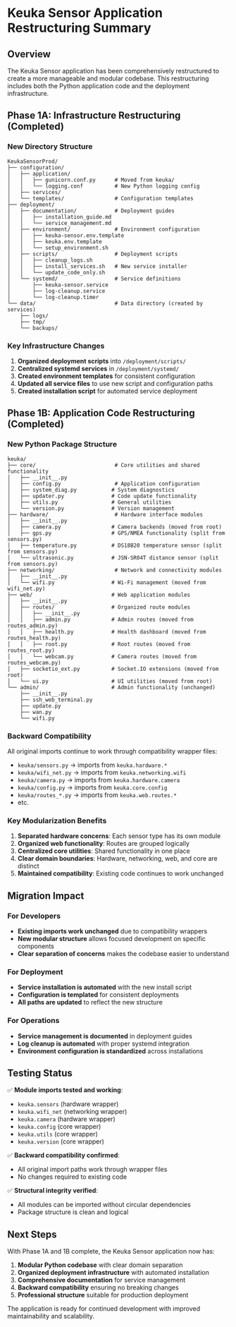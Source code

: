 # Keuka Sensor Application Restructuring Summary

## Overview

The Keuka Sensor application has been comprehensively restructured to create a more manageable and modular codebase. This restructuring includes both the Python application code and the deployment infrastructure.

## Phase 1A: Infrastructure Restructuring (Completed)

### New Directory Structure

```
KeukaSensorProd/
├── configuration/
│   ├── application/
│   │   ├── gunicorn.conf.py      # Moved from keuka/
│   │   └── logging.conf          # New Python logging config
│   ├── services/
│   └── templates/                # Configuration templates
├── deployment/
│   ├── documentation/            # Deployment guides
│   │   ├── installation_guide.md
│   │   └── service_management.md
│   ├── environment/              # Environment configuration
│   │   ├── keuka-sensor.env.template
│   │   ├── keuka.env.template
│   │   └── setup_environment.sh
│   ├── scripts/                  # Deployment scripts
│   │   ├── cleanup_logs.sh
│   │   ├── install_services.sh   # New service installer
│   │   └── update_code_only.sh
│   └── systemd/                  # Service definitions
│       ├── keuka-sensor.service
│       ├── log-cleanup.service
│       └── log-cleanup.timer
└── data/                         # Data directory (created by services)
    ├── logs/
    ├── tmp/
    └── backups/
```

### Key Infrastructure Changes

1. **Organized deployment scripts** into `/deployment/scripts/`
2. **Centralized systemd services** in `/deployment/systemd/`
3. **Created environment templates** for consistent configuration
4. **Updated all service files** to use new script and configuration paths
5. **Created installation script** for automated service deployment

## Phase 1B: Application Code Restructuring (Completed)

### New Python Package Structure

```
keuka/
├── core/                         # Core utilities and shared functionality
│   ├── __init__.py
│   ├── config.py                 # Application configuration
│   ├── system_diag.py           # System diagnostics
│   ├── updater.py               # Code update functionality
│   ├── utils.py                 # General utilities
│   └── version.py               # Version management
├── hardware/                     # Hardware interface modules
│   ├── __init__.py
│   ├── camera.py                # Camera backends (moved from root)
│   ├── gps.py                   # GPS/NMEA functionality (split from sensors.py)
│   ├── temperature.py           # DS18B20 temperature sensor (split from sensors.py)
│   └── ultrasonic.py            # JSN-SR04T distance sensor (split from sensors.py)
├── networking/                   # Network and connectivity modules
│   ├── __init__.py
│   └── wifi.py                  # Wi-Fi management (moved from wifi_net.py)
├── web/                         # Web application modules
│   ├── __init__.py
│   ├── routes/                  # Organized route modules
│   │   ├── __init__.py
│   │   ├── admin.py             # Admin routes (moved from routes_admin.py)
│   │   ├── health.py            # Health dashboard (moved from routes_health.py)
│   │   ├── root.py              # Root routes (moved from routes_root.py)
│   │   └── webcam.py            # Camera routes (moved from routes_webcam.py)
│   ├── socketio_ext.py          # Socket.IO extensions (moved from root)
│   └── ui.py                    # UI utilities (moved from root)
└── admin/                       # Admin functionality (unchanged)
    ├── __init__.py
    ├── ssh_web_terminal.py
    ├── update.py
    ├── wan.py
    └── wifi.py
```

### Backward Compatibility

All original imports continue to work through compatibility wrapper files:

- `keuka/sensors.py` → imports from `keuka.hardware.*`
- `keuka/wifi_net.py` → imports from `keuka.networking.wifi`
- `keuka/camera.py` → imports from `keuka.hardware.camera`
- `keuka/config.py` → imports from `keuka.core.config`
- `keuka/routes_*.py` → imports from `keuka.web.routes.*`
- etc.

### Key Modularization Benefits

1. **Separated hardware concerns**: Each sensor type has its own module
2. **Organized web functionality**: Routes are grouped logically
3. **Centralized core utilities**: Shared functionality in one place
4. **Clear domain boundaries**: Hardware, networking, web, and core are distinct
5. **Maintained compatibility**: Existing code continues to work unchanged

## Migration Impact

### For Developers
- **Existing imports work unchanged** due to compatibility wrappers
- **New modular structure** allows focused development on specific components
- **Clear separation of concerns** makes the codebase easier to understand

### For Deployment
- **Service installation is automated** with the new install script
- **Configuration is templated** for consistent deployments
- **All paths are updated** to reflect the new structure

### For Operations
- **Service management is documented** in deployment guides
- **Log cleanup is automated** with proper systemd integration
- **Environment configuration is standardized** across installations

## Testing Status

✅ **Module imports tested and working**:
- `keuka.sensors` (hardware wrapper)
- `keuka.wifi_net` (networking wrapper)  
- `keuka.camera` (hardware wrapper)
- `keuka.config` (core wrapper)
- `keuka.utils` (core wrapper)
- `keuka.version` (core wrapper)

✅ **Backward compatibility confirmed**:
- All original import paths work through wrapper files
- No changes required to existing code

✅ **Structural integrity verified**:
- All modules can be imported without circular dependencies
- Package structure is clean and logical

## Next Steps

With Phase 1A and 1B complete, the Keuka Sensor application now has:

1. **Modular Python codebase** with clear domain separation
2. **Organized deployment infrastructure** with automated installation
3. **Comprehensive documentation** for service management
4. **Backward compatibility** ensuring no breaking changes
5. **Professional structure** suitable for production deployment

The application is ready for continued development with improved maintainability and scalability.